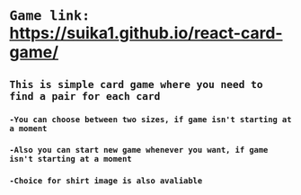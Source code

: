 # `Game link: ` https://suika1.github.io/react-card-game/
## `This is simple card game where you need to find a pair for each card`

### `-You can choose between two sizes, if game isn't starting at a moment`
### `-Also you can start new game whenever you want, if game isn't starting at a moment`
### `-Choice for shirt image is also avaliable`
